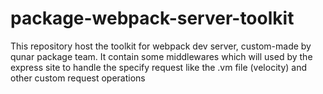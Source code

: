 # package-webpack-server-toolkit
This repository host the toolkit for webpack dev server, custom-made by qunar package team. It contain some middlewares which will used by the express site to handle the specify request like the .vm file (velocity) and other custom request operations
